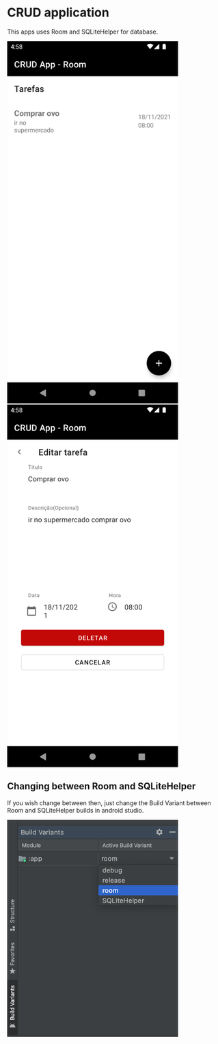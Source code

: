 # CRUD application

This apps uses Room and SQLiteHelper for database. 



<div>
<img src="https://github.com/AnthoniIP/CRUD-application/blob/master/screenshots/Screenshot_1637093043.png" alt="drawing" width="400"/>   <img src="https://github.com/AnthoniIP/CRUD-application/blob/master/screenshots/Screenshot_1637093048.png" alt="drawing" width="400"/> 
</div>

## Changing between Room and SQLiteHelper

If you wish change between then, just change the Build Variant between Room and SQLiteHelper builds in android studio.

<div>
<img src="https://github.com/AnthoniIP/CRUD-application/blob/master/screenshots/Screen%20Shot%202021-11-16%20at%2017.04.42.png" alt="drawing" width="400"/>
</div>
